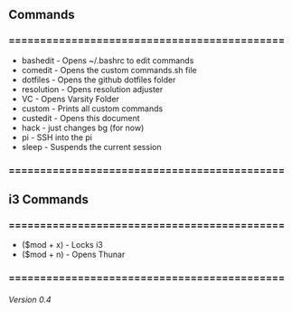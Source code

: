 ## Commands
### ============================================
 - bashedit - Opens ~/.bashrc to edit commands
 - comedit - Opens the custom commands.sh file
 - dotfiles - Opens the github dotfiles folder
 - resolution - Opens resolution adjuster
 - VC - Opens Varsity Folder
 - custom - Prints all custom commands
 - custedit - Opens this document
 - hack - just changes bg (for now)
 - pi - SSH into the pi
 - sleep - Suspends the current session
### ============================================
## i3 Commands
### ============================================
 - ($mod + x) - Locks i3
 - ($mod + n) - Opens Thunar
### ============================================
###### Version 0.4

